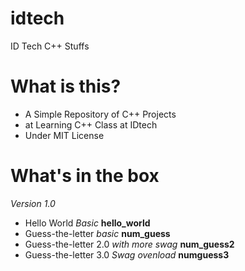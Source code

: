 idtech
======

ID Tech C++ Stuffs

What is this?
=============

- A Simple Repository of C++ Projects
- at Learning C++ Class at IDtech
- Under MIT License

What's in the box
=================
*Version 1.0*

- Hello World *Basic* **hello_world**
- Guess-the-letter *basic* **num_guess**
- Guess-the-letter 2.0 *with more swag* **num_guess2**
- Guess-the-letter 3.0 *Swag ovenload* **numguess3**
